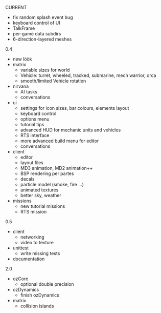 CURRENT

- fix random splash event bug
- keyboard control of UI
- TalkFrame
- per-game data subdirs
- 6-direction-layered meshes

0.4

- new löök
- matrix
    * variable sizes for world
    * Vehicle: turret, wheeled, tracked, submarine, mech warrior, orca
    * smooth/limited Vehicle rotation
- nirvana
    * AI tasks
    * conversations
- ui
    * settings for icon sizes, bar colours, elements layout
    * keyboard control
    * options menu
    * tutorial tips
    * advanced HUD for mechanic units and vehicles
    * RTS interface
    * more advanced build menu for editor
    * conversations
- client
    * editor
    * layout files
    * MD3 animation, MD2 animation++
    * BSP rendering per partes
    * decals
    * particle model (smoke, fire ...)
    * animated textures
    * better sky, weather
- missions
    * new tutorial missions
    * RTS mission

0.5

- client
    * networking
    * video to texture
- unittest
    * write missing tests
- documentation

2.0

- ozCore
    * optional double precision
- ozDynamics
    * finish ozDynamics
- matrix
    * collision islands
